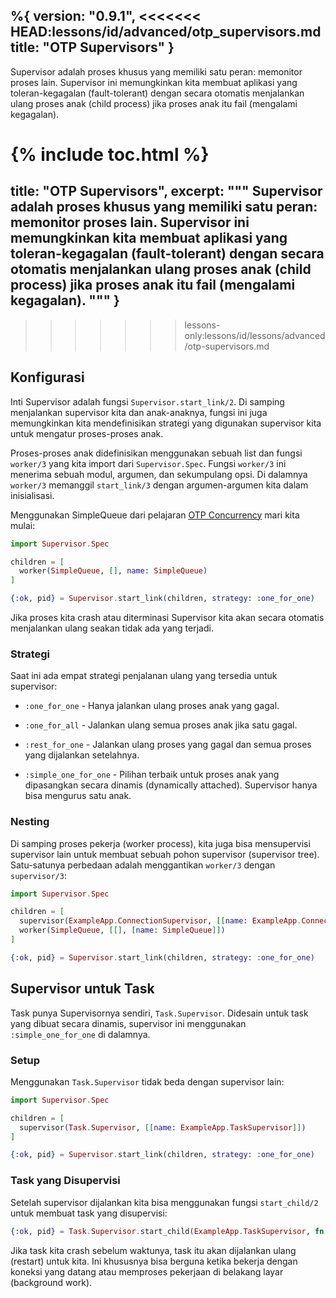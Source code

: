 %{
  version: "0.9.1",
<<<<<<< HEAD:lessons/id/advanced/otp_supervisors.md
  title: "OTP Supervisors"
}
---

Supervisor adalah proses khusus yang memiliki satu peran: memonitor proses lain. Supervisor ini memungkinkan kita membuat aplikasi yang toleran-kegagalan (fault-tolerant) dengan secara otomatis menjalankan ulang proses anak (child process) jika proses anak itu fail (mengalami kegagalan).

{% include toc.html %}
=======
  title: "OTP Supervisors",
  excerpt: """
  Supervisor adalah proses khusus yang memiliki satu peran: memonitor proses lain. Supervisor ini memungkinkan kita membuat aplikasi yang toleran-kegagalan (fault-tolerant) dengan secara otomatis menjalankan ulang proses anak (child process) jika proses anak itu fail (mengalami kegagalan).
  """
}
---
>>>>>>> lessons-only:lessons/id/lessons/advanced/otp-supervisors.md

## Konfigurasi

Inti Supervisor adalah fungsi `Supervisor.start_link/2`.  Di samping menjalankan supervisor kita dan anak-anaknya, fungsi ini juga memungkinkan kita mendefinisikan strategi yang digunakan supervisor kita untuk mengatur proses-proses anak.

Proses-proses anak didefinisikan menggunakan sebuah list dan fungsi `worker/3` yang kita import dari `Supervisor.Spec`.  Fungsi `worker/3` ini menerima sebuah modul, argumen, dan sekumpulang opsi.  Di dalamnya `worker/3` memanggil `start_link/3` dengan argumen-argumen kita dalam inisialisasi.

Menggunakan SimpleQueue dari pelajaran [OTP Concurrency](../../advanced/otp-concurrency) mari kita mulai:

```elixir
import Supervisor.Spec

children = [
  worker(SimpleQueue, [], name: SimpleQueue)
]

{:ok, pid} = Supervisor.start_link(children, strategy: :one_for_one)
```

Jika proses kita crash atau diterminasi Supervisor kita akan secara otomatis menjalankan ulang seakan tidak ada yang terjadi.

### Strategi

Saat ini ada empat strategi penjalanan ulang yang tersedia untuk supervisor:

+ `:one_for_one` - Hanya jalankan ulang proses anak yang gagal.

+ `:one_for_all` - Jalankan ulang semua proses anak jika satu gagal.

+ `:rest_for_one` - Jalankan ulang proses yang gagal dan semua proses yang dijalankan setelahnya.

+ `:simple_one_for_one` - Pilihan terbaik untuk proses anak yang dipasangkan secara dinamis (dynamically attached). Supervisor hanya bisa mengurus satu anak.

### Nesting

Di samping proses pekerja (worker process), kita juga bisa mensupervisi supervisor lain untuk membuat sebuah pohon supervisor (supervisor tree).  Satu-satunya perbedaan adalah menggantikan `worker/3` dengan `supervisor/3`:

```elixir
import Supervisor.Spec

children = [
  supervisor(ExampleApp.ConnectionSupervisor, [[name: ExampleApp.ConnectionSupervisor]]),
  worker(SimpleQueue, [[], [name: SimpleQueue]])
]

{:ok, pid} = Supervisor.start_link(children, strategy: :one_for_one)
```

## Supervisor untuk Task

Task punya Supervisornya sendiri, `Task.Supervisor`.  Didesain untuk task yang dibuat secara dinamis, supervisor ini menggunakan `:simple_one_for_one` di dalamnya.

### Setup

Menggunakan `Task.Supervisor` tidak beda dengan supervisor lain:

```elixir
import Supervisor.Spec

children = [
  supervisor(Task.Supervisor, [[name: ExampleApp.TaskSupervisor]])
]

{:ok, pid} = Supervisor.start_link(children, strategy: :one_for_one)
```

### Task yang Disupervisi

Setelah supervisor dijalankan kita bisa menggunakan fungsi `start_child/2` untuk membuat task yang disupervisi:

```elixir
{:ok, pid} = Task.Supervisor.start_child(ExampleApp.TaskSupervisor, fn -> background_work end)
```

Jika task kita crash sebelum waktunya, task itu akan dijalankan ulang (restart) untuk kita.  Ini khususnya bisa berguna ketika bekerja dengan koneksi yang datang atau memproses pekerjaan di belakang layar (background work).
